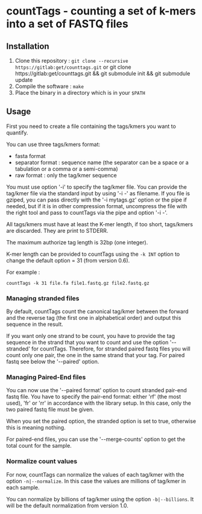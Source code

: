 # countTags - counting a set of k-mers into a set of FASTQ files

## Installation

1. Clone this repository : `git clone --recursive https://gitlab:get/counttags.git`
    or git clone https://gitlab:get/counttags.git && git submodule init && git submodule update
2. Compile the software : `make`
3. Place the binary in a directory which is in your `$PATH`

## Usage

First you need to create a file containing the tags/kmers you want to quantify.

You can use three tags/kmers format:

 * fasta format
 * separator format : sequence name (the separator can be a space or a tabulation or a comma or a semi-comma)
 * raw format : only the tag/kmer sequence

You must use option '-i' to specify the tag/kmer file.  You can provide the tag/kmer
file via the standard input by using '-i -' as filename.  If you file is
gziped, you can pass directly with the '-i mytags.gz' option or the pipe if
needed, but if it is in other compression format, uncompress the file with the
right tool and pass to countTags via the pipe and option '-i -'.

All tags/kmers must have at least the K-mer length, if too short, tags/kmers are discarded.
They are print to STDERR.

The maximum authorize tag length is 32bp (one integer).

K-mer length can be provided to countTags using the `-k INT` option to change the default option = 31 (from version 0.6).

For example :

`countTags -k 31 file.fa file1.fastq.gz file2.fastq.gz`

### Managing stranded files

By default, countTags count the canonical tag/kmer between the forward and the reverse tag
(the first one in alphabetical order) and output this sequence in the result.

If you want only one strand to be count, you have to provide the tag sequence in the strand that
you want to count  and use the option '--stranded' for countTags.
Therefore, for stranded paired fastq files you will count only one pair, the one in the same
strand that your tag. For paired fastq see below the '--paired' option.

### Managing Paired-End files

You can now use the '--paired format' option to count stranded pair-end fastq file.
You have to specify the pair-end format: either 'rf' (the most used), 'fr' or 'rr'
in accordance with the library setup. In this case, only the two paired fastq file must be given.

When you set the paired option, the stranded option is set to true, otherwise this is
meaning nothing.

For paired-end files, you can use the '--merge-counts' option to get the total count for the sample.

### Normalize count values

For now, countTags can normalize the values of each tag/kmer with the option `-n|--normalize`.
In this case the values are millions of tag/kmer in each sample.

You can normalize by billions of tag/kmer using the option `-b|--billions`.
It will be the default normalization from version 1.0.

